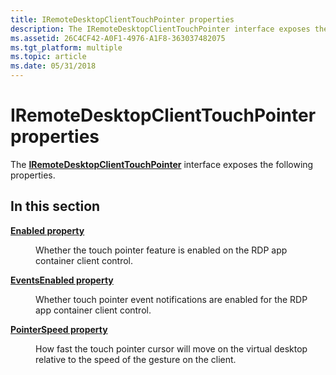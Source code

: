 ```yaml
---
title: IRemoteDesktopClientTouchPointer properties
description: The IRemoteDesktopClientTouchPointer interface exposes the following properties.
ms.assetid: 26C4CF42-A0F1-4976-A1F8-363037482075
ms.tgt_platform: multiple
ms.topic: article
ms.date: 05/31/2018
---
```


# IRemoteDesktopClientTouchPointer properties

The [**IRemoteDesktopClientTouchPointer**](https://msdn.microsoft.com/library/Mt787029(v=VS.85).aspx) interface exposes the following properties.

## In this section

<dl> <dt>

[**Enabled property**](iremotedesktopclienttouchpointer-enabled.md)
</dt> <dd>

Whether the touch pointer feature is enabled on the RDP app container client control.

</dd> <dt>

[**EventsEnabled property**](https://msdn.microsoft.com/library/Mt787031(v=VS.85).aspx)
</dt> <dd>

Whether touch pointer event notifications are enabled for the RDP app container client control.

</dd> <dt>

[**PointerSpeed property**](https://msdn.microsoft.com/library/Mt787032(v=VS.85).aspx)
</dt> <dd>

How fast the touch pointer cursor will move on the virtual desktop relative to the speed of the gesture on the client.

</dd> </dl>

 

 




